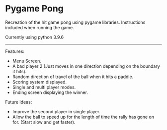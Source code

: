 # Pygame Pong
Recreation of the hit game pong using pygame libraries. Instructions included when running the game.

Currently using python 3.9.6

---
Features:
- Menu Screen.
- A bad player 2 (Just moves in one direction depending on the boundary it hits).
- Random direction of travel of the ball when it hits a paddle.
- Scoring system displayed.
- Single and multi player modes.
- Ending screen displaying the winner.

Future Ideas:
- Improve the second player in single player.
- Allow the ball to speed up for the length of time the rally has gone on for. (Start slow and get faster).
